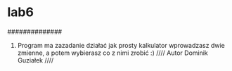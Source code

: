 # lab6
##############
1. Program ma zazadanie działać jak prosty kalkulator wprowadzasz dwie zmienne, a potem wybierasz co z nimi zrobić :)
//// Autor Dominik Guziałek ////
